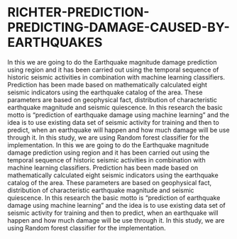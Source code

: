 # RICHTER-PREDICTION-PREDICTING-DAMAGE-CAUSED-BY-EARTHQUAKES
In this we are going to do the Earthquake magnitude damage prediction using region and it has been carried out using the temporal sequence of historic seismic activities in combination with machine learning classifiers. Prediction has been made based on mathematically calculated eight seismic indicators using the earthquake catalog of the area. These parameters are based on geophysical fact, distribution of characteristic earthquake magnitude and seismic quiescence. In this research the basic motto is “prediction of earthquake damage using machine learning” and the idea is to use existing data set of seismic activity for training and then to predict, when an earthquake will happen and how much damage will be use through it. In this study, we are using Random forest classifier for the implementation.
In this we are going to do the Earthquake magnitude damage prediction using region and it has been carried out using the temporal sequence of historic seismic activities in combination with machine learning classifiers. Prediction has been made based on mathematically calculated eight seismic indicators using the earthquake catalog of the area. These parameters are based on geophysical fact, distribution of characteristic earthquake magnitude and seismic quiescence. In this research the basic motto is “prediction of earthquake damage using machine learning” and the idea is to use existing data set of seismic activity for training and then to predict, when an earthquake will happen and how much damage will be use through it. In this study, we are using Random forest classifier for the implementation.

